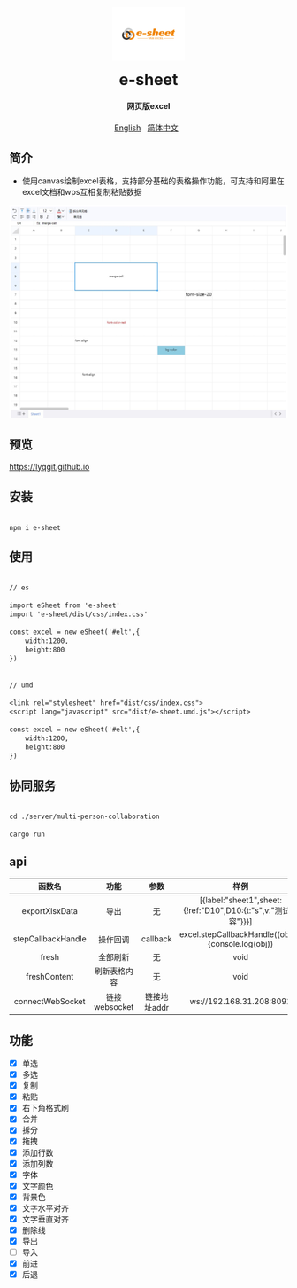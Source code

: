 <p align="center">
	<img alt="e-sheet" width="132" style="max-width:40%;min-width:60px;" src="./assets/logo.svg" />
</p>
<h1 align="center" style="margin: 0 0 20px; font-weight: bold;">e-sheet</h1>
<h4 align="center">网页版excel</h4>

<p align="center">
    <a href="https://github.com/lyqgit/e-sheet/tree/main/README.md">English</a>&nbsp;&nbsp;
    <a href="https://github.com/lyqgit/e-sheet/tree/main/README.zh-hans.md">简体中文</a>&nbsp;&nbsp;
</p>

## 简介

* 使用canvas绘制excel表格，支持部分基础的表格操作功能，可支持和阿里在excel文档和wps互相复制粘贴数据

![example](assets/example1.jpg)

## 预览

<p>
    <a href="https://lyqgit.github.io">https://lyqgit.github.io</a>
</p>

## 安装

```

npm i e-sheet

```

## 使用

```

// es

import eSheet from 'e-sheet'
import 'e-sheet/dist/css/index.css'

const excel = new eSheet('#elt',{
    width:1200,
    height:800
})


// umd

<link rel="stylesheet" href="dist/css/index.css">
<script lang="javascript" src="dist/e-sheet.umd.js"></script>

const excel = new eSheet('#elt',{
    width:1200,
    height:800
})

```

## 协同服务

```

cd ./server/multi-person-collaboration

cargo run

```

## api

|        函数名         |   功能   |    参数    |                             样例               |
|:------------------:|:------:|:--------:|:----------------------------------------------------------:|
|   exportXlsxData   |   导出   |    无     | [{label:"sheet1",sheet:{!ref:"D10",D10:{t:"s",v:"测试内容"}}}] |
| stepCallbackHandle |  操作回调  | callback |     excel.stepCallbackHandle((obj)=>{console.log(obj))     |
|       fresh        |  全部刷新  |    无     |                           void                            |
|    freshContent    | 刷新表格内容 |    无     |                           void                            |
|    connectWebSocket     |   链接websocket     | 链接地址addr |                           ws://192.168.31.208:8091                            |

## 功能

- [x] 单选
- [x] 多选
- [x] 复制
- [x] 粘贴
- [x] 右下角格式刷
- [x] 合并
- [x] 拆分
- [x] 拖拽
- [x] 添加行数
- [x] 添加列数
- [x] 字体
- [x] 文字颜色
- [x] 背景色
- [x] 文字水平对齐
- [x] 文字垂直对齐
- [x] 删除线
- [x] 导出
- [ ] 导入
- [x] 前进
- [x] 后退